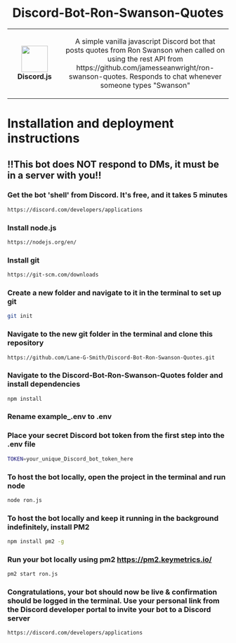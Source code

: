 <h1 align="center">Discord-Bot-Ron-Swanson-Quotes</h1>
<table align="center">
  <tr>
    <td align="center" height="108" width="108">
        <img     src="https://cutewallpaper.org/24/ron-swanson-png/ron-swanson-blank-template-imgflip.png"
        width="60"
        height="60"
        />
        <br /><strong>Discord.js</strong>
    </td>
    <td align="center" height="108">
      <p align="center">A simple vanilla javascript Discord bot that posts quotes from Ron Swanson when called on using the rest API from https://github.com/jamesseanwright/ron-swanson-quotes. Responds to chat whenever someone types "Swanson"
      </p>
     </td>
   </tr>
 </table>

# Installation and deployment instructions

## !!This bot does NOT respond to DMs, it must be in a server with you!!

### Get the bot 'shell' from Discord. It's free, and it takes 5 minutes
```sh
https://discord.com/developers/applications
```
### Install node.js
```sh
https://nodejs.org/en/
```
### Install git
```sh
https://git-scm.com/downloads
```
### Create a new folder and navigate to it in the terminal to set up git
```sh
git init
```
### Navigate to the new git folder in the terminal and clone this repository
```sh
https://github.com/Lane-G-Smith/Discord-Bot-Ron-Swanson-Quotes.git
```
### Navigate to the Discord-Bot-Ron-Swanson-Quotes folder and install dependencies
```sh
npm install
```
### Rename example_.env to .env
### Place your secret Discord bot token from the first step into the .env file
```sh
TOKEN=your_unique_Discord_bot_token_here
```
### To host the bot locally, open the project in the terminal and run node
```sh
node ron.js
```
### To host the bot locally and keep it running in the background indefinitely, install PM2
```sh
npm install pm2 -g
```
### Run your bot locally using pm2 https://pm2.keymetrics.io/
```sh
pm2 start ron.js
```
### Congratulations, your bot should now be live & confirmation should be logged in the terminal. Use your personal link from the Discord developer portal to invite your bot to a Discord server
```sh
https://discord.com/developers/applications
```
